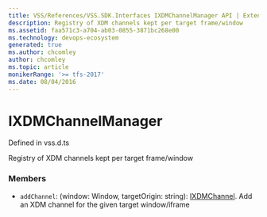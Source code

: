 ```yaml
---
title: VSS/References/VSS.SDK.Interfaces IXDMChannelManager API | Extensions for Azure DevOps Services
description: Registry of XDM channels kept per target frame/window
ms.assetid: faa571c3-a704-ab03-0855-3871bc268e00
ms.technology: devops-ecosystem
generated: true
ms.author: chcomley
author: chcomley
ms.topic: article
monikerRange: '>= tfs-2017'
ms.date: 08/04/2016
---
```


# IXDMChannelManager

Defined in vss.d.ts

Registry of XDM channels kept per target frame/window

### Members

* `addChannel`: (window: Window, targetOrigin: string): [IXDMChannel](../../../VSS/References/VSS_SDK_Interfaces/IXDMChannel.md). Add an XDM channel for the given target window/iframe
